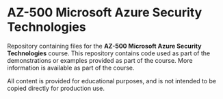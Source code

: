 # AZ-500 Microsoft Azure Security Technologies

Repository containing files for the __AZ-500 Microsoft Azure Security Technologies__ course. This repository contains code used as part of the demonstrations or examples provided as part of the course. More information is available as part of the course.

All content is provided for educational purposes, and is not intended to be copied directly for production use.
